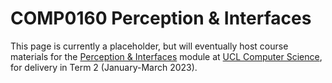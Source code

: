 # COMP0160 Perception & Interfaces

This page is currently a placeholder, but will eventually host course materials for the
[Perception & Interfaces](https://www.ucl.ac.uk/module-catalogue/modules/perception-and-interfaces-COMP0160)
module at [UCL Computer Science](https://www.ucl.ac.uk/computer-science/), for delivery in
Term 2 (January-March 2023).
